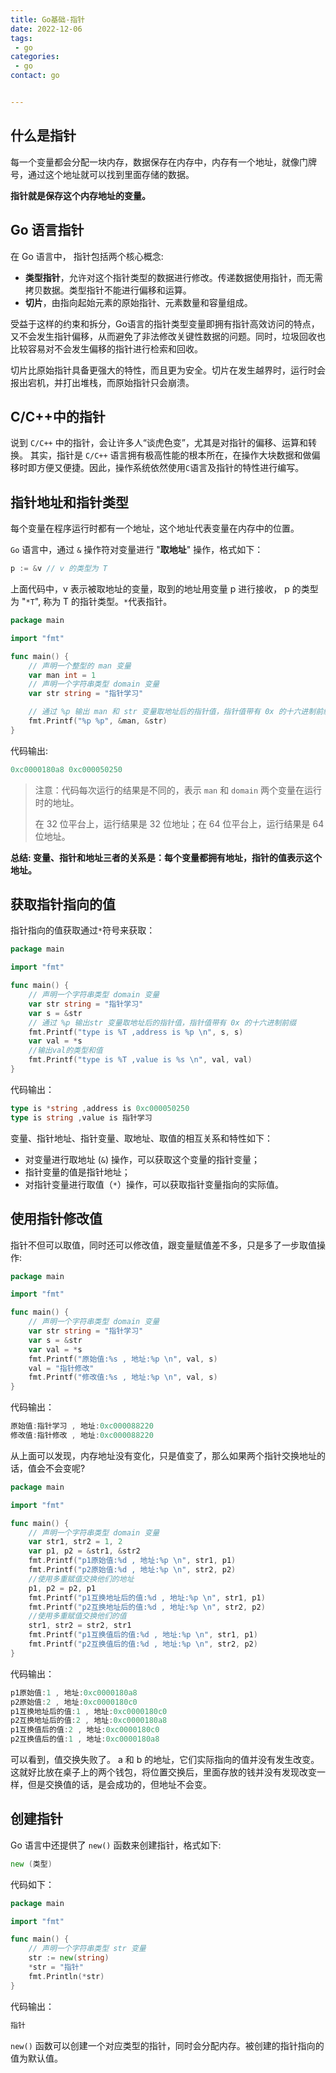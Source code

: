 ```yaml
---
title: Go基础-指针
date: 2022-12-06
tags: 
 - go
categories: 
 - go
contact: go


---
```




## 什么是指针

每一个变量都会分配一块内存，数据保存在内存中，内存有一个地址，就像门牌号，通过这个地址就可以找到里面存储的数据。

**指针就是保存这个内存地址的变量。**



## Go 语言指针

在 Go 语言中， 指针包括两个核心概念:

- **类型指针**，允许对这个指针类型的数据进行修改。传递数据使用指针，而无需拷贝数据。类型指针不能进行偏移和运算。
- **切片**，由指向起始元素的原始指针、元素数量和容量组成。

受益于这样的约束和拆分，Go语言的指针类型变量即拥有指针高效访问的特点，又不会发生指针偏移，从而避免了非法修改关键性数据的问题。同时，垃圾回收也比较容易对不会发生偏移的指针进行检索和回收。

切片比原始指针具备更强大的特性，而且更为安全。切片在发生越界时，运行时会报出宕机，并打出堆栈，而原始指针只会崩溃。



## C/C++中的指针

说到 `C/C++` 中的指针，会让许多人“谈虎色变”，尤其是对指针的偏移、运算和转换。 其实，指针是 `C/C++` 语言拥有极高性能的根本所在，在操作大块数据和做偏移时即方便又便捷。因此，操作系统依然使用`C`语言及指针的特性进行编写。



## 指针地址和指针类型

每个变量在程序运行时都有一个地址，这个地址代表变量在内存中的位置。

`Go` 语言中，通过 `&` 操作符对变量进行 "**取地址**" 操作，格式如下：

```go
p := &v // v 的类型为 T
```

上面代码中，v 表示被取地址的变量，取到的地址用变量 p 进行接收， p 的类型为 "`*T`", 称为 T 的指针类型。`*`代表指针。



```go
package main

import "fmt"

func main() {
	// 声明一个整型的 man 变量
	var man int = 1
	// 声明一个字符串类型 domain 变量
	var str string = "指针学习"

	// 通过 %p 输出 man 和 str 变量取地址后的指针值，指针值带有 0x 的十六进制前缀
	fmt.Printf("%p %p", &man, &str)
}
```

代码输出:

```go
0xc0000180a8 0xc000050250
```

> 注意：代码每次运行的结果是不同的，表示 `man` 和 `domain` 两个变量在运行时的地址。
>
> 在 32 位平台上，运行结果是 32 位地址；在 64 位平台上，运行结果是 64 位地址。



**总结: 变量、指针和地址三者的关系是：每个变量都拥有地址，指针的值表示这个地址。**



## 获取指针指向的值

指针指向的值获取通过`*`符号来获取：

```go
package main

import "fmt"

func main() {
	// 声明一个字符串类型 domain 变量
	var str string = "指针学习"
	var s = &str
	// 通过 %p 输出str 变量取地址后的指针值，指针值带有 0x 的十六进制前缀
	fmt.Printf("type is %T ,address is %p \n", s, s)
	var val = *s
    //输出val的类型和值
	fmt.Printf("type is %T ,value is %s \n", val, val)
}

```

代码输出：

```go
type is *string ,address is 0xc000050250
type is string ,value is 指针学习
```



变量、指针地址、指针变量、取地址、取值的相互关系和特性如下：

- 对变量进行取地址 (`&`) 操作，可以获取这个变量的指针变量；
- 指针变量的值是指针地址；
- 对指针变量进行取值（`*`）操作，可以获取指针变量指向的实际值。



## 使用指针修改值

指针不但可以取值，同时还可以修改值，跟变量赋值差不多，只是多了一步取值操作:

```go
package main

import "fmt"

func main() {
	// 声明一个字符串类型 domain 变量
	var str string = "指针学习"
	var s = &str
	var val = *s
	fmt.Printf("原始值:%s , 地址:%p \n", val, s)
	val = "指针修改"
	fmt.Printf("修改值:%s , 地址:%p \n", val, s)
}

```

代码输出：

```go
原始值:指针学习 , 地址:0xc000088220
修改值:指针修改 , 地址:0xc000088220
```

从上面可以发现，内存地址没有变化，只是值变了，那么如果两个指针交换地址的话，值会不会变呢?

```go
package main

import "fmt"

func main() {
	// 声明一个字符串类型 domain 变量
	var str1, str2 = 1, 2
	var p1, p2 = &str1, &str2
	fmt.Printf("p1原始值:%d , 地址:%p \n", str1, p1)
	fmt.Printf("p2原始值:%d , 地址:%p \n", str2, p2)
	//使用多重赋值交换他们的地址
	p1, p2 = p2, p1
	fmt.Printf("p1互换地址后的值:%d , 地址:%p \n", str1, p1)
	fmt.Printf("p2互换地址后的值:%d , 地址:%p \n", str2, p2)
	//使用多重赋值交换他们的值
	str1, str2 = str2, str1
	fmt.Printf("p1互换值后的值:%d , 地址:%p \n", str1, p1)
	fmt.Printf("p2互换值后的值:%d , 地址:%p \n", str2, p2)
}

```

代码输出：

```go
p1原始值:1 , 地址:0xc0000180a8
p2原始值:2 , 地址:0xc0000180c0
p1互换地址后的值:1 , 地址:0xc0000180c0
p2互换地址后的值:2 , 地址:0xc0000180a8
p1互换值后的值:2 , 地址:0xc0000180c0
p2互换值后的值:1 , 地址:0xc0000180a8
```

可以看到，值交换失败了。 a 和 b 的地址，它们实际指向的值并没有发生改变。这就好比放在桌子上的两个钱包，将位置交换后，里面存放的钱并没有发现改变一样，但是交换值的话，是会成功的，但地址不会变。



## 创建指针

Go 语言中还提供了 `new()` 函数来创建指针，格式如下:

```go
new (类型)
```

代码如下：

```go
package main

import "fmt"

func main() {
	// 声明一个字符串类型 str 变量
	str := new(string)
	*str = "指针"
	fmt.Println(*str)
}
```

代码输出：

```go
指针
```

`new()` 函数可以创建一个对应类型的指针，同时会分配内存。被创建的指针指向的值为默认值。
